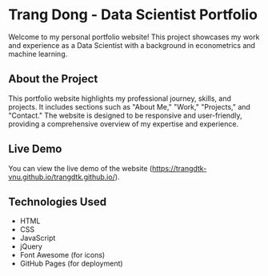# Trang Dong - Data Scientist Portfolio

Welcome to my personal portfolio website! This project showcases my work and experience as a Data Scientist with a background in econometrics and machine learning.

## About the Project

This portfolio website highlights my professional journey, skills, and projects. It includes sections such as "About Me," "Work," "Projects," and "Contact." The website is designed to be responsive and user-friendly, providing a comprehensive overview of my expertise and experience.

## Live Demo

You can view the live demo of the website (https://trangdtk-vnu.github.io/trangdtk.github.io/).

## Technologies Used

- HTML
- CSS
- JavaScript
- jQuery
- Font Awesome (for icons)
- GitHub Pages (for deployment)
